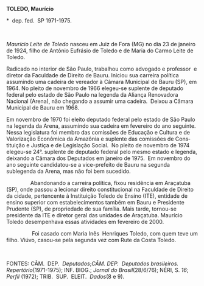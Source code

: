**TOLEDO, Maurício**

\*  dep. fed.  SP 1971-1975.

 

*Maurício Leite de Toledo* nasceu em Juiz de Fora (MG) no dia 23 de
janeiro de 1924, filho de Antônio Eufrásio de Toledo e de Maria do Carmo
Leite de Toledo.

Radicado no inte­rior de São Paulo, trabalhou como advogado e professor 
e diretor da Faculdade de Direito de Bauru. Iniciou sua carreira
políti­ca assumindo uma cadeira de vereador à Câ­mara Municipal de Bauru
(SP), em 1964. No pleito de novembro de 1966 elegeu-se su­plente de
deputado federal pelo estado de São Paulo na legenda da Aliança
Renovadora Nacional (Arena), não chegando a assumir uma cadeira.  Deixou
a Câmara Municipal de Bauru em 1968.

Em novembro de 1970 foi eleito deputa­do federal pelo estado de São
Paulo na le­genda da Arena, assumindo sua cadeira em fevereiro do ano
seguinte.  Nessa legislatura foi membro das comissões de Educação e
Cultura e de Valorização Econômica da Amazônia e suplente das comissões
de Cons­tituição e Justiça e de Legislação Social.  No pleito de
novembro de 1974 elegeu-se 24°. suplente de deputado federal pelo mesmo
es­tado e legenda, deixando a Câmara dos De­putados em janeiro de 1975. 
Em novembro do ano seguinte candidatou-se a vice-prefeito de Bauru na
segunda sublegenda da Arena, mas não foi bem sucedido.

                Abandonando a carreira política, fixou residência em
Araçatuba (SP), onde passou a lecionar direito constitucional na
Faculdade de Direito da cidade, pertencente à Instituição Toledo de
Ensino (ITE), entidade de ensino superior com estabelecimentos também em
Bauru e Presidente Prudente (SP), de propriedade de sua família. Mais
tarde, tornou-se presidente da ITE e diretor geral das unidades de
Araçatuba. Maurício Toledo desempenhava essas atividades em fevereiro de
2000.

                 Foi casado com Maria Inês  Henriques Toledo, com quem
teve um filho. Viúvo, casou-se pela segunda vez com Rute da Costa
Toledo.

 

FONTES: CÂM.  DEP.  *Deputados*;**CÂM. DEP.*  Deputados brasileiros. 
Repertório*(1971-1975); INF. BIOG.; *Jornal do Brasil*(28/6/76); NÉRI,
S. *16*; *Per­fil* (1972); TRIB.  SUP.  ELEIT.  *Dados*(8 e 9).

 
